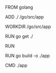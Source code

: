 FROM golang

ADD ./ /go/src/app

WORKDIR /go/src/app

RUN go get ./

RUN 

RUN go build -o ./app

CMD ./app